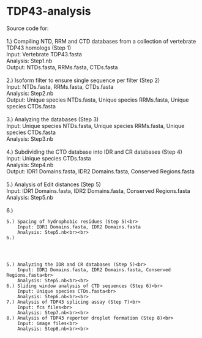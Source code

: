 # TDP43-analysis
Source code for:<br><br>
	1.) Compiling NTD, RRM and CTD databases from a collection of vertebrate TDP43 homologs (Step 1)<br>
		Input: Vertebrate TDP43.fasta<br>
		Analysis: Step1.nb<br>
		Output: NTDs.fasta, RRMs.fasta, CTDs.fasta<br><br>
	2.) Isoform filter to ensure single sequence per filter (Step 2)<br>
		Input: NTDs.fasta, RRMs.fasta, CTDs.fasta<br>
		Analysis: Step2.nb<br>
		Output: Unique species NTDs.fasta, Unique species RRMs.fasta, Unique species CTDs.fasta<br><br>
	3.) Analyzing the databases (Step 3)<br>
		Input: Unique species NTDs.fasta, Unique species RRMs.fasta, Unique species CTDs.fasta<br>
		Analysis: Step3.nb<br><br>
	4.) Subdividing the CTD database into IDR and CR databases (Step 4)<br>
		Input: Unique species CTDs.fasta<br>
		Analysis: Step4.nb<br>
		Output: IDR1 Domains.fasta, IDR2 Domains.fasta, Conserved Regions.fasta<br><br>
	5.) Analysis of Edit distances (Step 5)<br>
		Input: IDR1 Domains.fasta, IDR2 Domains.fasta, Conserved Regions.fasta<br>
		Analysis: Step5.nb<br><br>
	6.) 
	
	5.) Spacing of hydrophobic residues (Step 5)<br>
		Input: IDR1 Domains.fasta, IDR2 Domains.fasta
		Analysis: Step5.nb<br><br>
	6.) 
	
	
	
	
	5.) Analyzing the IDR and CR databases (Step 5)<br>
		Input: IDR1 Domains.fasta, IDR2 Domains.fasta, Conserved Regions.fasta<br>
		Analysis: Step5.nb<br><br>
	6.) Sliding window analysis of CTD sequences (Step 6)<br>
		Input: Unique species CTDs.fasta<br>
		Analysis: Step6.nb<br><br>
	7.) Analysis of TDP43 splicing assay (Step 7)<br>
		Input: fcs files<br>
		Analysis: Step7.nb<br><br>
	8.) Analysis of TDP43 reporter droplet formation (Step 8)<br>
		Input: image files<br>
		Analysis: Step8.nb<br><br>
